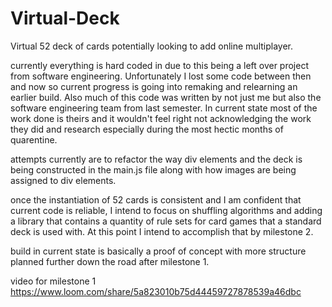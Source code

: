 # Virtual-Deck
Virtual 52 deck of cards potentially looking to add online multiplayer.

currently everything is hard coded in due to this being a left over project from software engineering.  Unfortunately I lost some code between then and now so current progress is going into remaking and relearning an earlier build. Also much of this code was written by not just me but also the software engineering team from last semester. In current state most of the work done is theirs and it wouldn't feel right not acknowledging the work they did and research especially during the most hectic months of quarentine.

attempts currently are to refactor the way div elements and the deck is being constructed in the main.js file along with how images are being assigned to div elements.

once the instantiation of 52 cards is consistent and I am confident that current code is reliable, I intend to focus on shuffling algorithms and adding a library that contains a quantity of rule sets for card games that a standard deck is used with. At this point I intend to accomplish that by milestone 2.


build in current state is basically a proof of concept with more structure planned further down the road after milestone 1.

video for milestone 1 https://www.loom.com/share/5a823010b75d44459727878539a46dbc

